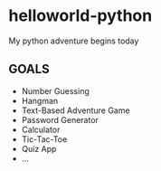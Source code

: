 # helloworld-python
My python adventure begins today

## GOALS

- Number Guessing
- Hangman
- Text-Based Adventure Game
- Password Generator
- Calculator
- Tic-Tac-Toe
- Quiz App
- ...
